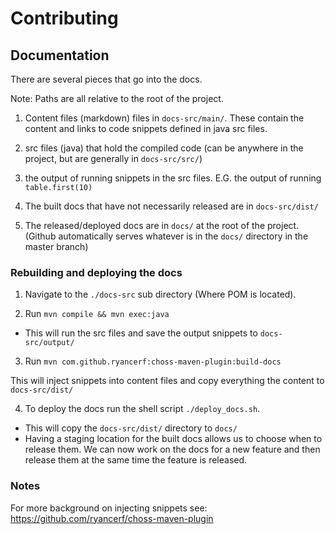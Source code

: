 # Contributing

## Documentation

There are several pieces that go into the docs.

Note: Paths are all relative to the root of the project.

1) Content files (markdown) files in `docs-src/main/`. These contain the content and links to code snippets defined in
java src files.

2) src files (java) that hold the compiled code (can be anywhere in the project, but are generally in `docs-src/src/`)

3) the output of running snippets in the src files. E.G. the output of running `table.first(10)`

4) The built docs that have not necessarily released are in `docs-src/dist/`

5) The released/deployed docs are in `docs/` at the root of the project. (Github automatically serves whatever is
in the `docs/` directory in the master branch)

### Rebuilding and deploying the docs

1) Navigate to the  `./docs-src` sub directory (Where POM is located).

2) Run `mvn compile && mvn exec:java`

* This will run the src files and save the output snippets to `docs-src/output/`

3) Run `mvn com.github.ryancerf:choss-maven-plugin:build-docs`

This will inject snippets into content files and copy everything the content to `docs-src/dist/`
    
4) To deploy the docs run the shell script `./deploy_docs.sh`.

* This will copy the `docs-src/dist/` directory to `docs/`
* Having a staging location for the built docs allows us to choose when to release them.
  We can now work on the docs for a new feature and then release them at the same time the
  feature is released.
    
 ### Notes
 For more background on injecting snippets see:
 https://github.com/ryancerf/choss-maven-plugin
